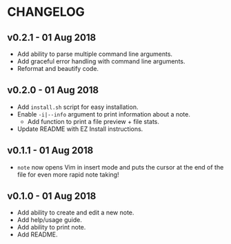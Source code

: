 # CHANGELOG

## v0.2.1 - 01 Aug 2018
* Add ability to parse multiple command line arguments.
* Add graceful error handling with command line arguments.
* Reformat and beautify code.

## v0.2.0 - 01 Aug 2018
* Add `install.sh` script for easy installation.
* Enable `-i|--info` argument to print information about a note.
  * Add function to print a file preview + file stats.
* Update README with EZ Install instructions.

## v0.1.1 - 01 Aug 2018
* `note` now opens Vim in insert mode and puts the cursor at the end of the file
for even more rapid note taking!


## v0.1.0 - 01 Aug 2018
* Add ability to create and edit a new note.
* Add help/usage guide.
* Add ability to print note.
* Add README.
